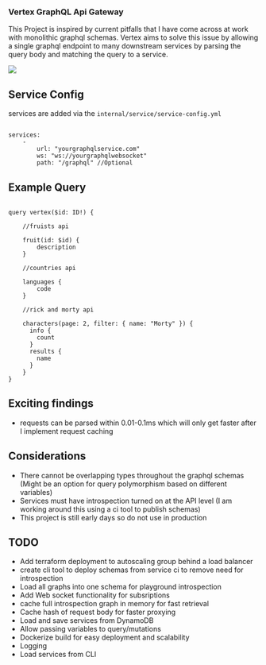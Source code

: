 ### Vertex GraphQL Api Gateway ### 

This Project is inspired by current pitfalls that I have come across at work with monolithic graphql schemas.
Vertex aims to solve this issue by allowing a single graphql endpoint to many downstream services by parsing 
the query body and matching the query to a service. 

[![](https://mermaid.ink/img/pako:eNp9j00KwjAQRq8SZt1eIAtB2qgLF9UGFZouQhNtsElKTMHS9u6m_iwEcRbD8L3HMDNAZYUEDBfH2xrRlBkUalkkjZLGlyiOF-OG0iyaWx4d8xElw4HsKTlNLzd5Opmz935EabGeF-225Q9I_sHVF4QItHSaKxFuG-aEga-llgxwGAV3VwbMTMHrWsG9JEJ56wCfeXOTEfDO27w3FWDvOvmRUsXDn_ptTQ8RuVGX)](https://mermaid-js.github.io/mermaid-live-editor/edit#pako:eNp9j00KwjAQRq8SZt1eIAtB2qgLF9UGFZouQhNtsElKTMHS9u6m_iwEcRbD8L3HMDNAZYUEDBfH2xrRlBkUalkkjZLGlyiOF-OG0iyaWx4d8xElw4HsKTlNLzd5Opmz935EabGeF-225Q9I_sHVF4QItHSaKxFuG-aEga-llgxwGAV3VwbMTMHrWsG9JEJ56wCfeXOTEfDO27w3FWDvOvmRUsXDn_ptTQ8RuVGX)

## Service Config

services are added via the `internal/service/service-config.yml`

```

services:
    - 
        url: "yourgraphqlservice.com"
        ws: "ws://yourgraphqlwebsocket"
        path: "/graphql" //Optional

```

## Example Query

```

query vertex($id: ID!) {

    //fruists api

    fruit(id: $id) {
        description     
    }
    
    //countries api    
    
    languages {
        code
    }
    
    //rick and morty api
    
    characters(page: 2, filter: { name: "Morty" }) {
      info {
        count
      }
      results {
        name
      }
    }
}

```

## Exciting findings

 - requests can be parsed within 0.01-0.1ms which will only get faster after I implement request caching

## Considerations

 - There cannot be overlapping types throughout the graphql schemas (Might be an option for query polymorphism based on different variables)
 - Services must have introspection turned on at the API level (I am working around this using a ci tool to publish schemas)
 - This project is still early days so do not use in production

## TODO

 - Add terraform deployment to autoscaling group behind a load balancer
 - create cli tool to deploy schemas from service ci to remove need for introspection
 - Load all graphs into one schema for playground introspection
 - Add Web socket functionality for subsriptions
 - cache full introspection graph in memory for fast retrieval
 - Cache hash of request body for faster proxying
 - Load and save services from DynamoDB
 - Allow passing variables to query/mutations
 - Dockerize build for easy deployment and scalability
 - Logging
 - Load services from CLI
